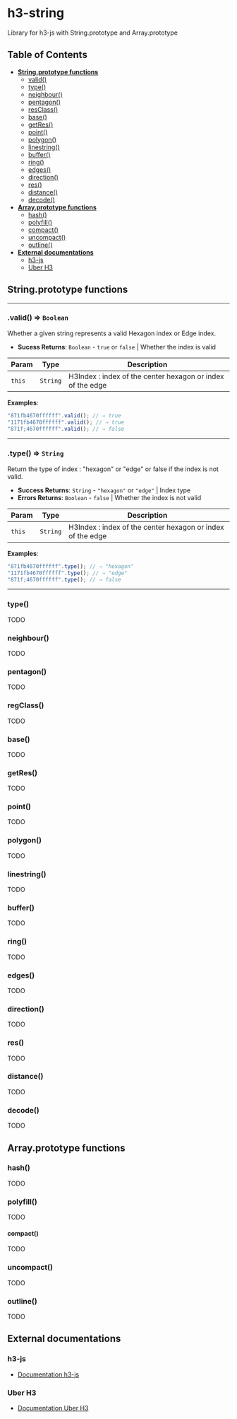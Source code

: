 # h3-string

Library for h3-js with String.prototype and Array.prototype



## Table of Contents

* **[String.prototype functions](#stringprototype-functions)**
  * [valid()](#valid)
  * [type()](#type)
  * [neighbour()](#neighbour)
  * [pentagon()](#pentagon)
  * [resClass()](#resClass)
  * [base()](#base)
  * [getRes()](#getRes)
  * [point()](#point)
  * [polygon()](#polygon)
  * [linestring()](#linestring)
  * [buffer()](#buffer)
  * [ring()](#ring)
  * [edges()](#edges)
  * [direction()](#direction)
  * [res()](#res)
  * [distance()](#distance)
  * [decode()](#decode)
* **[Array.prototype functions](#arrayprototype-functions)**
  * [hash()](#hash)
  * [polyfill()](#polyfill)
  * [compact()](#compact)
  * [uncompact()](#uncompact)
  * [outline()](#outline)
* **[External documentations](#external-documentations)**
  * [h3-js](#h3-js)
  * [Uber H3](#uber-h3)



## String.prototype functions

* * *

<a name="valid"></a>

### .valid() ⇒ <code>Boolean</code>
Whether a given string represents a valid Hexagon index or Edge index.

* **Sucess Returns**: <code>Boolean</code> - ```true``` or ```false``` | Whether the index is valid  

| Param | Type | Description |
| --- | --- | --- |
| <code>this</code> | <code>String</code> | H3Index : index of the center hexagon or index of the edge |

**Examples**:
```javascript
"871fb4670ffffff".valid(); // ⇒ true
"1171fb4670ffffff".valid(); // ⇒ true
"871f;4670ffffff".valid(); // ⇒ false
``` 

* * *

<a name="type"></a>

### .type() ⇒ <code>String</code>
Return the type of index : "hexagon" or "edge" or false if the index is not valid.

* **Success Returns**: <code>String</code> - ```"hexagon"``` or ```"edge"``` | Index type
* **Errors Returns**: <code>Boolean</code> - ```false``` | Whether the index is not valid

| Param | Type | Description |
| --- | --- | --- |
| <code>this</code> | <code>String</code> | H3Index : index of the center hexagon or index of the edge |

**Examples**:
```javascript
"871fb4670ffffff".type(); // ⇒ "hexagon"
"1171fb4670ffffff".type(); // ⇒ "edge"
"871f;4670ffffff".type(); // ⇒ false
``` 

* * *

### type()

TODO

### neighbour()

TODO

### pentagon()

TODO

### regClass()

TODO

### base()

TODO

### getRes()

TODO

### point()

TODO

### polygon()

TODO

### linestring()

TODO

### buffer()

TODO

### ring()

TODO

### edges()

TODO

### direction()

TODO

### res()

TODO

### distance()

TODO

### decode()

TODO



## Array.prototype functions


### hash()

TODO

### polyfill()

TODO

#### compact()

TODO

### uncompact()

TODO

### outline()

TODO



## External documentations


### h3-js

* [Documentation h3-js](https://github.com/uber/h3-js)


### Uber H3

* [Documentation Uber H3](https://uber.github.io/h3/#/)


